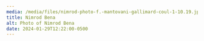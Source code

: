 ```yaml
---
media: /media/files/nimrod-photo-f.-mantovani-gallimard-coul-1-10.19.jpg
title: Nimrod Bena
alt: Photo of Nimrod Bena
date: 2024-01-29T12:22:00-0500
---
```

